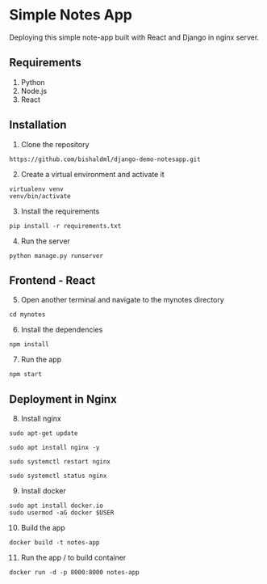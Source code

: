 # Simple Notes App
Deploying this simple note-app built with React and Django in nginx server.

## Requirements
1. Python 
2. Node.js
3. React

## Installation
1. Clone the repository
```
https://github.com/bishaldml/django-demo-notesapp.git
```
2. Create a virtual environment and activate it
```
virtualenv venv
venv/bin/activate
```
3. Install the requirements
```
pip install -r requirements.txt
```
4. Run the server
```
python manage.py runserver
```

## Frontend - React
5. Open another terminal and navigate to the mynotes directory
```
cd mynotes
```
6. Install the dependencies
```
npm install
```
7. Run the app
```
npm start
```

## Deployment in Nginx
8. Install nginx
```
sudo apt-get update

sudo apt install nginx -y

sudo systemctl restart nginx

sudo systemctl status nginx
```
9. Install docker
```
sudo apt install docker.io
sudo usermod -aG docker $USER
```
10. Build the app
```
docker build -t notes-app
```
11. Run the app / to build container
```
docker run -d -p 8000:8000 notes-app
```
